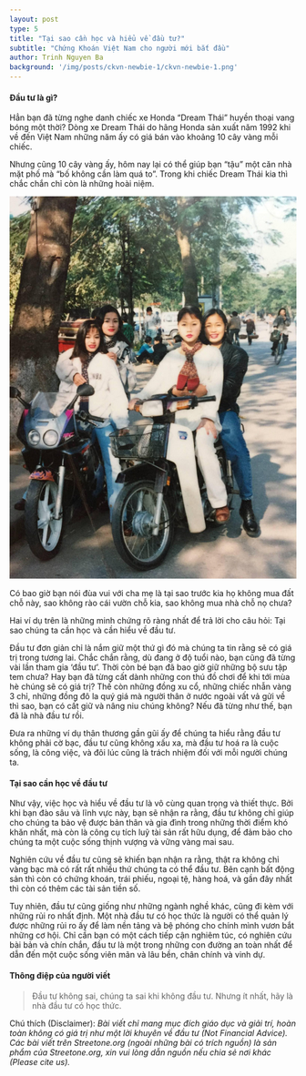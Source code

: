 ```yaml
---
layout: post
type: 5
title: "Tại sao cần học và hiểu về đầu tư?"
subtitle: "Chứng Khoán Việt Nam cho người mới bắt đầu"
author: Trinh Nguyen Ba
background: '/img/posts/ckvn-newbie-1/ckvn-newbie-1.png'
---
```


#### Đầu tư là gì?

Hẳn bạn đã từng nghe danh chiếc xe Honda “Dream Thái” huyền thoại vang bóng một thời? Dòng xe Dream Thái do hãng Honda sản xuất năm 1992 khi về đến Việt Nam những năm ấy có giá bán vào khoảng 10 cây vàng mỗi chiếc. 

Nhưng cũng 10 cây vàng ấy, hôm nay lại có thể giúp bạn “tậu” một căn nhà mặt phố mà “bố không cần làm quá to”. Trong khi chiếc Dream Thái kia thì chắc chắn chỉ còn là những hoài niệm.

![ckvn-newbie-1](/img/posts/ckvn-newbie-1/dream-thai.png)

Có bao giờ bạn nói đùa vui với cha mẹ là tại sao trước kia họ không mua đất chỗ này, sao không rào cái vườn chỗ kia, sao không mua nhà chỗ nọ chưa?

Hai ví dụ trên là những minh chứng rõ ràng nhất để trả lời cho câu hỏi: Tại sao chúng ta cần học và cần hiểu về đầu tư.

Đầu tư đơn giản chỉ là nắm giữ một thứ gì đó mà chúng ta tin rằng sẽ có giá trị trong tương lai. Chắc chắn rằng, dù đang ở độ tuổi nào, bạn cũng đã từng vài lần tham gia ‘đầu tư’. Thời còn bé bạn đã bao giờ giữ những bộ sưu tập tem chưa? Hay bạn đã từng cất dành những con thú đồ chơi để khi tới mùa hè chúng sẽ có giá trị? Thế còn những đồng xu cổ, những chiếc nhẫn vàng 3 chỉ, những đồng đô la quý giá mà người thân ở nước ngoài vất vả gửi về thì sao, bạn có cất giữ và nâng niu chúng không? Nếu đã từng như thế, bạn đã là nhà đầu tư rồi. 

Đưa ra những ví dụ thân thương gần gũi ấy để chúng ta hiểu rằng đầu tư không phải cờ bạc, đầu tư cũng không xấu xa, mà đầu tư hoá ra là cuộc sống, là công việc, và đôi lúc cũng là trách nhiệm đối với mỗi người chúng ta. 

#### Tại sao cần học về đầu tư

Như vậy, việc học và hiểu về đầu tư là vô cùng quan trọng và thiết thực. Bởi khi bạn đào sâu và lĩnh vực này, bạn sẽ nhận ra rằng, đầu tư không chỉ giúp cho chúng ta bảo vệ được bản thân và gia đình trong những thời điểm khó khăn nhất, mà còn là công cụ tích luỹ tài sản rất hữu dụng, để đảm bảo cho chúng ta một cuộc sống thịnh vượng và vững vàng mai sau.

Nghiên cứu về đầu tư cũng sẽ khiến bạn nhận ra rằng, thật ra không chỉ vàng bạc mà có rất rất nhiều thứ chúng ta có thể đầu tư. Bên cạnh bất động sản thì còn có chứng khoán, trái phiếu, ngoại tệ, hàng hoá, và gần đây nhất thì còn có thêm các tài sản tiền số. 

Tuy nhiên, đầu tư cũng giống như những ngành nghề khác, cũng đi kèm với những rủi ro nhất định. Một nhà đầu tư có học thức là người có thể quản lý được những rủi ro ấy để làm nền tảng và bệ phóng cho chính mình vươn bắt những cơ hội. Chỉ cần bạn có một cách tiếp cận nghiêm túc, có nghiên cứu bài bản và chín chắn, đầu tư là một trong những con đường an toàn nhất để dẫn đến một cuộc sống viên mãn và lâu bền, chân chính và vinh dự.

#### Thông điệp của người viết

> Đầu tư không sai, chúng ta sai khi không đầu tư.
> Nhưng ít nhất, hãy là nhà đầu tư có học thức. 

Chú thích (Disclaimer):
*Bài viết chỉ mang mục đích giáo dục và giải trí, hoàn toàn không có giá trị như một lời khuyên về đầu tư (Not Financial Advice).*
*Các bài viết trên Streetone.org (ngoài những bài có trích nguồn) là sản phẩm của Streetone.org, xin vui lòng dẫn nguồn nếu chia sẻ nơi khác (Please cite us).*